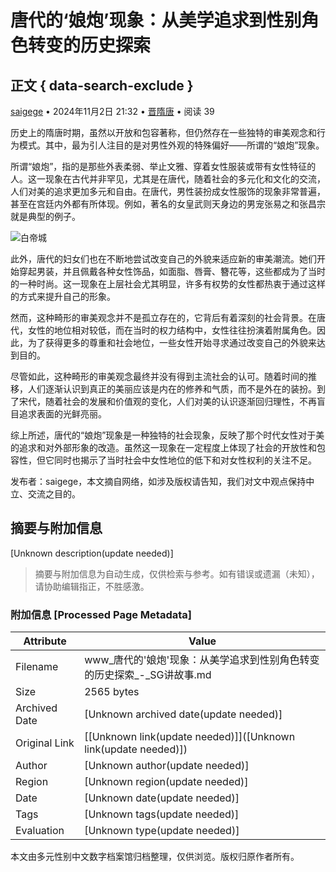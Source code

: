 # 唐代的‘娘炮’现象：从美学追求到性别角色转变的历史探索

## 正文 { data-search-exclude }


[saigege](http://www.jgushi.com/user/saigege) • 2024年11月2日 21:32 • [晋隋唐](http://www.jgushi.com/archives/category/ljst) • 阅读 39

历史上的隋唐时期，虽然以开放和包容著称，但仍然存在一些独特的审美观念和行为模式。其中，最为引人注目的是对男性外观的特殊偏好——所谓的“娘炮”现象。

所谓“娘炮”，指的是那些外表柔弱、举止文雅、穿着女性服装或带有女性特征的人。这一现象在古代并非罕见，尤其是在唐代，随着社会的多元化和文化的交流，人们对美的追求更加多元和自由。在唐代，男性装扮成女性服饰的现象非常普遍，甚至在宫廷内外都有所体现。例如，著名的女皇武则天身边的男宠张易之和张昌宗就是典型的例子。

![白帝城](http://www.jgushi.com/wp-content/uploads/2018/10/baidicheng.jpg)

此外，唐代的妇女们也在不断地尝试改变自己的外貌来适应新的审美潮流。她们开始穿起男装，并且佩戴各种女性饰品，如面脂、唇膏、簪花等，这些都成为了当时的一种时尚。这一现象在上层社会尤其明显，许多有权势的女性都热衷于通过这样的方式来提升自己的形象。

然而，这种畸形的审美观念并不是孤立存在的，它背后有着深刻的社会背景。在唐代，女性的地位相对较低，而在当时的权力结构中，女性往往扮演着附属角色。因此，为了获得更多的尊重和社会地位，一些女性开始寻求通过改变自己的外貌来达到目的。

尽管如此，这种畸形的审美观念最终并没有得到主流社会的认可。随着时间的推移，人们逐渐认识到真正的美丽应该是内在的修养和气质，而不是外在的装扮。到了宋代，随着社会的发展和价值观的变化，人们对美的认识逐渐回归理性，不再盲目追求表面的光鲜亮丽。

综上所述，唐代的“娘炮”现象是一种独特的社会现象，反映了那个时代女性对于美的追求和对外部形象的改造。虽然这一现象在一定程度上体现了社会的开放性和包容性，但它同时也揭示了当时社会中女性地位的低下和对女性权利的关注不足。

发布者：saigege，本文摘自网络，如涉及版权请告知，我们对文中观点保持中立、交流之目的。
<!-- tcd_original_link http://www.jgushi.com/archives/151285 -->


## 摘要与附加信息

<!-- tcd_abstract -->
[Unknown description(update needed)]
<!-- tcd_abstract_end -->

> 摘要与附加信息为自动生成，仅供检索与参考。如有错误或遗漏（未知），请协助编辑指正，不胜感激。

### 附加信息 [Processed Page Metadata]

| Attribute       | Value                                  |
|-----------------|----------------------------------------|
| Filename        | www_唐代的'娘炮'现象：从美学追求到性别角色转变的历史探索_-_SG讲故事.md                             |
| Size            | 2565 bytes                           |
| Archived Date   | [Unknown archived date(update needed)]                             |
| Original Link   | [[Unknown link(update needed)]]([Unknown link(update needed)])                       |
| Author          | [Unknown author(update needed)]                               |
| Region          | [Unknown region(update needed)]                               |
| Date            | [Unknown date(update needed)]                                 |
| Tags            | [Unknown tags(update needed)]                                 |
| Evaluation            | [Unknown type(update needed)]                                 |
<!-- tcd_table_end -->

本文由多元性别中文数字档案馆归档整理，仅供浏览。版权归原作者所有。
